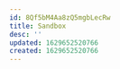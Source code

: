 ```yaml
---
id: 8Qf5bM4Aa8zQ5mgbLecRw
title: Sandbox
desc: ''
updated: 1629652520766
created: 1629652520766
---
```


